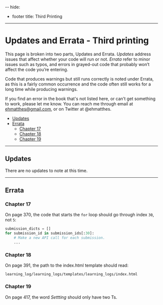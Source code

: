 --
hide:
  - footer
title: Third Printing
---

# Updates and Errata - Third printing

This page is broken into two parts, Updates and Errata. *Updates* address issues that affect whether your code will run or not. *Errata* refer to minor issues such as typos, and errors in grayed-out code that probably won’t affect the code you’re entering.

Code that produces warnings but still runs correctly is noted under Errata, as this is a fairly common occurrence and the code often still works for a long time while producing warnings.

If you find an error in the book that's not listed here, or can’t get something to work, please let me know. You can reach me through email at ehmatthes@gmail.com, or on Twitter at @ehmatthes.

- [Updates](#updates)
- [Errata](#errata)
    - [Chapter 17](#chapter-17)
    - [Chapter 18](#chapter-18)
    - [Chapter 19](#chapter-19)

---

Updates
---

There are no updates to note at this time.

---

Errata
---

### Chapter 17

On page 370, the code that starts the `for` loop should go through index `30`, not `5`:

```python
submission_dicts = []
for submission_id in submission_ids[:30]:
    # Make a new API call for each submission.
    ...
```

### Chapter 18

On page 391, the path to the index.html template should read:

```text
learning_log/learning_logs/templates/learning_logs/index.html
```

### Chapter 19

On page 417, the word *Settting* should only have two Ts.

